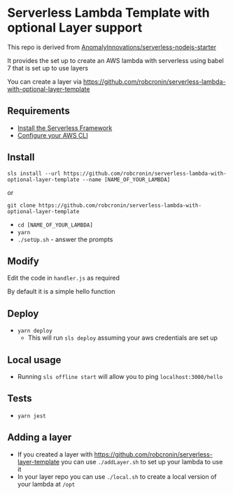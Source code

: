 # Serverless Lambda Template with optional Layer support

This repo is derived from [AnomalyInnovations/serverless-nodejs-starter](https://github.com/AnomalyInnovations/serverless-nodejs-starter)

It provides the set up to create an AWS lambda with serverless using babel 7 that is set up to use layers

You can create a layer via https://github.com/robcronin/serverless-lambda-with-optional-layer-template

## Requirements

- [Install the Serverless Framework](https://serverless.com/framework/docs/providers/aws/guide/installation/)
- [Configure your AWS CLI](https://serverless.com/framework/docs/providers/aws/guide/credentials/)

## Install


```
sls install --url https://github.com/robcronin/serverless-lambda-with-optional-layer-template --name [NAME_OF_YOUR_LAMBDA]
```

or 

```
git clone https://github.com/robcronin/serverless-lambda-with-optional-layer-template
```

- `cd [NAME_OF_YOUR_LAMBDA]`
- `yarn`
- `./setUp.sh` - answer the prompts

## Modify

Edit the code in `handler.js` as required

By default it is a simple hello function

## Deploy

- `yarn deploy`
    - This will run `sls deploy` assuming your aws credentials are set up


## Local usage

- Running `sls offline start` will allow you to ping `localhost:3000/hello`


## Tests

- `yarn jest`

## Adding a layer

- If you created a layer with https://github.com/robcronin/serverless-layer-template you can use `./addLayer.sh` to set up your lambda to use it
- In your layer repo you can use `./local.sh` to create a local version of your lambda at `/opt`